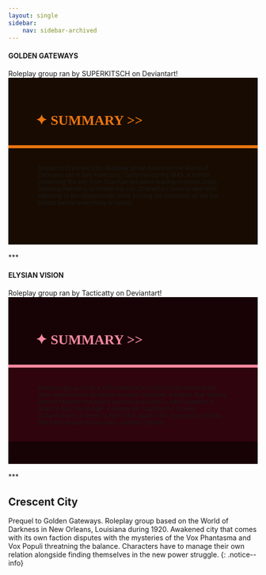 ```yaml
---
layout: single
sidebar:
    nav: sidebar-archived
---
```


<!-----------------------------------------------------------------------------------------------------------
GOLDEN GATEWAYS
------------------------------------------------------------------------------------------------------------->

<div class="notice--info">
<h4 class="no_toc" style="text-transform: uppercase;">Golden Gateways</h4>
Roleplay group ran by SUPERKITSCH on Deviantart!
</div>

<!---------
header names
----------->

<div class="row" style="background-color:#180c02; padding-top:30px; padding-left: 55px; padding-right: 55px; padding-bottom: 15px">
    <h1 style="color:#EB7510; text-transform: uppercase; font-family:'Georgia'">✦ Summary >></h1>
</div>
<div style="background-color:#EB7510;padding:3px;"></div>
<div class="row" style="background-color:#180c02; padding-top:5px; padding-left: 60px; padding-right: 60px; padding-bottom: 20px; overflow:auto; max-height:500px">
  
<!---------
profile
----------->
<br>
<small>
<p>Sequel to Crescent City. Roleplay group based on the World of Darkness set in San Francisco, California during 1945. A barrier protecting the city from True Fae has been waning in revent times, allowing monsters to invade the city. Characters have to deal with adhering to the Masquerade while solving the mysteries of the fae beasts before everything is ruined.</p>
</small>
</div>
<div class="row" style="background-color:#180c02; padding-top:20px; padding-left: 30px; padding-right: 30px; padding-bottom: 25px;"></div>

<br>
***

<!-----------------------------------------------------------------------------------------------------------
ELYSIAN VISION
------------------------------------------------------------------------------------------------------------->

<div class="notice--info">
<h4 class="no_toc" style="text-transform: uppercase;">Elysian Vision</h4>
Roleplay group ran by Tacticatty on Deviantart!
</div>

<!---------
header names
----------->

<div class="row" style="background-color:#170206; padding-top:30px; padding-left: 55px; padding-right: 55px; padding-bottom: 15px">
    <h1 style="color:#F4889E; text-transform: uppercase; font-family:'Georgia'">✦ Summary >></h1>
</div>
<div style="background-color:#F4889E;padding:3px;"></div>
<div class="row" style="background-color:#2f040c; padding-top:5px; padding-left: 60px; padding-right: 60px; padding-bottom: 20px; overflow:auto; max-height:500px">
  
<!---------
profile
----------->
<br>
<small>
<p>Roleplay group set in a scifi universe far in the future where many alien species exist alongside humans. However, invaders that destroy planets threaten the peace and the world has to band together in order to face the danger. Forming the Coalition for Cosmic Collectiveness in order to fight back against the mysterious Proxies that have already taken over countless planets.</p>
</small>
</div>
<div class="row" style="background-color:#170206; padding-top:20px; padding-left: 30px; padding-right: 30px; padding-bottom: 25px;"></div>

<br>
***

<!-----------------------------------------------------------------------------------------------------------
CRESCENT CITY
------------------------------------------------------------------------------------------------------------->

## Crescent City

Prequel to Golden Gateways. Roleplay group based on the World of Darkness in New Orleans, Louisiana during 1920. Awakened city that comes with its own faction disputes with the mysteries of the Vox Phantasma and Vox Populi threatning the balance. Characters have to manage their own relation alongside finding themselves in the new power struggle.
{: .notice--info}
